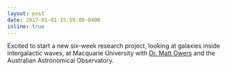 ```yaml
---
layout: post
date: 2017-01-01 15:59:00-0400
inline: true
---
```


Excited to start a new six-week research project, looking at galaxies inside intergalactic waves, at Macquarie University with [Dr. Matt Owers](https://scholar.google.com.au/citations?user=-UsNwCwAAAAJ&hl=en) and the Australian Astronomical Observatory.
